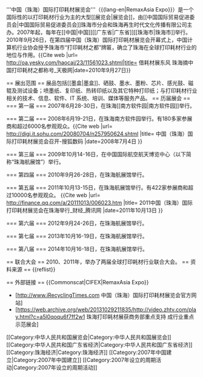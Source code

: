 '''中国（珠海）国际打印耗材展览会'''（{{lang-en|RemaxAsia Expo}}）是一个国际性的以打印耗材行业为主的大型[[展览会|展览会]]，由[[中国国际贸易促进委员会|中国国际贸易促进委员会]]珠海市分会和珠海再生时代文化传播有限公司主办。2007年起，每年在[[中国|中国]][[广东省|广东省]][[珠海市|珠海市]]举行。2010年9月26日，在第四届中国（珠海）国际打印耗材展览会开幕式上，中国计算机行业协会授予珠海市“打印耗材之都”牌匾，确立了珠海在全球打印耗材行业的地位与作用。<ref>{{Cite web |url= http://oa.yesky.com/haocai/23/11561023.shtml|title= 借耗材展东风 珠海摘中国打印耗材之都称号_天极网|date=2010年9月27日}} </ref>

== 展出范围 ==
展品包括[[墨盒|墨盒]]、硒鼓、墨水、墨粉、芯片、感光鼓、磁辊及测试设备；喷墨纸、复印纸、热转印纸以及其它特种打印纸；与打印耗材行业相关的技术、信息、软件、IT 系统、培训、媒体等服务产品。
== 历届展会 ==
=== 第一届 ===
2007年6月28-30日，在珠海[[南方软件园|南方软件园]]举行。

=== 第二届 ===
2008年6月19-21日，在珠海南方软件园举行。有180多家参展商和超过6000名参观观众。<ref>{{Cite web |url= http://digi.it.sohu.com/20080704/n257950624.shtml |title= 中国（珠海）国际打印耗材展览会召开-搜狐数码 |date=2008年7月4日 }} </ref>

=== 第三届 ===
2009年10月14-16日，在中国国际航空航天博览中心（以下简称“珠海航展馆”）举行。

=== 第四届 ===
2010年9月26-28日，在珠海航展馆举行。

=== 第五届 ===
2011年10月13-15日，在珠海航展馆举行。有422家参展商和超过10000名参观观众。<ref> {{Cite web |url= http://finance.qq.com/a/20111013/006023.htm |title= 2011中国（珠海）国际打印耗材展览会在珠海举行_财经_腾讯网 |date=2011年10月13日 }} </ref>

=== 第六届 ===
2012年9月24-26日，在珠海航展馆举行。

=== 第七届 ===
2013年10月16-19日，在珠海航展馆举行。

=== 第八届 ===
2014年10月16-18日，在珠海航展馆举行。

== 联合大会 ==
2010、2011年，举办了两届全球打印耗材行业联合大会。
== 资料来源 ==
{{reflist}}

== 外部链接 ==
{{Commonscat|CIFEX|RemaxAsia Expo}}
* [http://www.iRecyclingTimes.com 中国（珠海）国际打印耗材展览会官方网站]
* [https://web.archive.org/web/20131029211835/http://video.zhtv.com/play.html?c=a5l0qoqu6f7ff2w1 珠海打印耗材展获商务部重点支持 成行业重点示范展会]

[[Category:中华人民共和国展览会|Category:中华人民共和国展览会]]
[[Category:中华人民共和国广东省经济|Category:中华人民共和国广东省经济]]
[[Category:珠海经济|Category:珠海经济]]
[[Category:2007年中国建立|Category:2007年中国建立]]
[[Category:2007年设立的周期活动|Category:2007年设立的周期活动]]